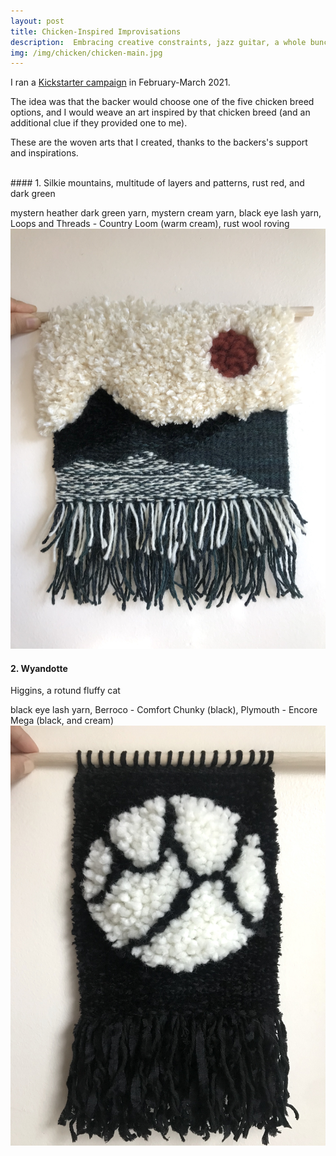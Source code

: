 ```yaml
---
layout: post
title: Chicken-Inspired Improvisations
description:  Embracing creative constraints, jazz guitar, a whole bunch of yarn, and beautiful chickens to kick the pandemic blues. 
img: /img/chicken/chicken-main.jpg
---
```


I ran a [Kickstarter campaign](https://www.kickstarter.com/projects/jeenalee/chicken-inspired-improvised-woven-art?ref=5g4ufo&token=d77bf698) in February-March 2021.

The idea was that the backer would choose one of the five chicken breed options, and I would weave an art inspired by that chicken breed (and an additional clue if they provided one to me).

These are the woven arts that I created, thanks to the backers's support and inspirations.

<br/>
#### 1. Silkie
mountains, multitude of layers and patterns, rust red, and dark green

mystern heather dark green yarn, mystern cream yarn, black eye lash yarn, Loops and Threads - Country Loom (warm cream), rust wool roving
<img class="single" src="/img/chicken/chicken-1.jpg"/>


#### 2. Wyandotte
Higgins, a rotund fluffy cat

black eye lash yarn, Berroco - Comfort Chunky (black), Plymouth - Encore Mega (black, and cream)
<img class="single" src="/img/chicken/chicken-2.jpg"/>
